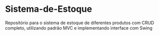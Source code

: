 # Sistema-de-Estoque
Repositório para o sistema de estoque de diferentes produtos com CRUD completo, utilizando padrão MVC e implementando interface com Swing
